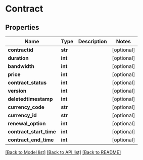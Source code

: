 # Contract

## Properties
Name | Type | Description | Notes
------------ | ------------- | ------------- | -------------
**contractid** | **str** |  | [optional] 
**duration** | **int** |  | [optional] 
**bandwidth** | **int** |  | [optional] 
**price** | **int** |  | [optional] 
**contract_status** | **int** |  | [optional] 
**version** | **int** |  | [optional] 
**deletedtimestamp** | **int** |  | [optional] 
**currency_code** | **str** |  | [optional] 
**currency_id** | **str** |  | [optional] 
**renewal_option** | **int** |  | [optional] 
**contract_start_time** | **int** |  | [optional] 
**contract_end_time** | **int** |  | [optional] 

[[Back to Model list]](../README.md#documentation-for-models) [[Back to API list]](../README.md#documentation-for-api-endpoints) [[Back to README]](../README.md)


